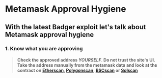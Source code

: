 # Metamask Approval Hygiene

## With the latest Badger exploit let's talk about Metamask approval hygiene

### 1. Know what you are approving

>#### Check the approved address *YOURSELF*. Do not trust the site's UI. Take the address **manually** from the metamask data and look at the contract on [Etherscan](https://etherscan.io), [Polygonscan](https//etherscan.io), [BSCscan](https://bscscan.com) or [Solscan](https://solscan.io)
